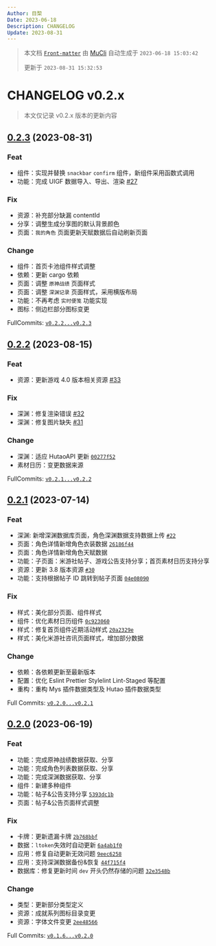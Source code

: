 ```yaml
---
Author: 目棃
Date: 2023-06-18
Description: CHANGELOG
Update: 2023-08-31
---
```


> 本文档 [`Front-matter`](https://github.com/BTMuli/Mucli#FrontMatter) 由 [MuCli](https://github.com/BTMuli/Mucli) 自动生成于 `2023-06-18 15:03:42 `
>
> 更新于 `2023-08-31 15:32:53`

# CHANGELOG v0.2.x

> 本文仅记录 v0.2.x 版本的更新内容

## [0.2.3](https://github.com/BTMuli/Tauri.Genshin/releases/v0.2.3) (2023-08-31)

### Feat

- 组件：实现并替换 `snackbar` `confirm` 组件，新组件采用函数式调用
- 功能：完成 UIGF 数据导入、导出、渲染 [#27](https://github.com/BTMuli/Tauri.Genshin/issues/27)

### Fix

- 资源：补充部分缺漏 contentId
- 分享：调整生成分享图的默认背景颜色
- 页面：`我的角色` 页面更新天赋数据后自动刷新页面

### Change

- 组件：首页卡池组件样式调整
- 依赖：更新 cargo 依赖
- 页面：调整 `原神战绩` 页面样式
- 页面：调整 `深渊记录` 页面样式，采用横版布局
- 功能：不再考虑 `实时便笺` 功能实现
- 图标：侧边栏部分图标变更

FullCommits: [`v0.2.2...v0.2.3`](https://github.com/BTMuli/Tauri.Genshin/compare/v0.2.2...v0.2.3)

## [0.2.2](https://github.com/BTMuli/Tauri.Genshin/releases/v0.2.2) (2023-08-15)

### Feat

- 资源：更新游戏 4.0 版本相关资源 [#33](https://github.com/BTMuli/Tauri.Genshin/issues/33)

### Fix

- 深渊：修复渲染错误 [#32](https://github.com/BTMuli/Tauri.Genshin/issues/32)
- 深渊：修复图片缺失 [#31](https://github.com/BTMuli/Tauri.Genshin/issues/31)

### Change

- 深渊：适应 HutaoAPI 更新 [`00277f52`](https://github.com/BTMuli/Tauri.Genshin/commit/00277f52)
- 素材日历：变更数据来源

FullCommits: [`v0.2.1...v0.2.2`](https://github.com/BTMuli/Tauri.Genshin/compare/v0.2.1...v0.2.2)

## [0.2.1](https://github.com/BTMuli/Tauri.Genshin/releases/v0.2.1) (2023-07-14)

### Feat

- 深渊: 新增深渊数据库页面，角色深渊数据支持数据上传 [`#22`](https://github.com/BTMuli/Tauri.Genshin/issues/22)
- 页面：角色详情新增角色衣装数据 [`26186f44`](https://github.com/BTMuli/Tauri.Genshin/commit/26186f44)
- 页面：角色详情新增角色天赋数据
- 功能：子页面：米游社帖子、游戏公告支持分享；首页素材日历支持分享
- 资源：更新 3.8 版本资源 [`#30`](https://github.com/BTMuli/Tauri.Genshin/issues/30)
- 功能：支持根据帖子 ID 跳转到帖子页面 [`04e08090`](https://github.com/BTMuli/Tauri.Genshin/commit/04e08090)

### Fix

- 样式：美化部分页面、组件样式
- 组件：优化素材日历组件 [`0c923060`](https://github.com/BTMuli/Tauri.Genshin/commit/0c923060)
- 样式：修复首页组件近期活动样式 [`20a2329e`](https://github.com/BTMuli/Tauri.Genshin/commit/20a2329e)
- 样式：美化米游社咨讯页面样式，增加部分数据

### Change

- 依赖：各依赖更新至最新版本
- 配置：优化 Eslint Prettier Stylelint Lint-Staged 等配置
- 重构：重构 Mys 插件数据类型及 Hutao 插件数据类型

Full Commits: [`v0.2.0...v0.2.1`](https://github.com/BTMuli/Tauri.Genshin/compare/v0.2.0...v0.2.1)

## [0.2.0](https://github.com/BTMuli/Tauri.Genshin/releases/v0.2.0) (2023-06-19)

### Feat

- 功能：完成原神战绩数据获取、分享
- 功能：完成角色列表数据获取、分享
- 功能：完成深渊数据获取、分享
- 组件：新建多种组件
- 功能：帖子&公告支持分享 [`5393dc1b`](https://github.com/BTMuli/Tauri.Genshin/commit/5393dc1b)
- 页面：帖子&公告页面样式调整

### Fix

- 卡牌：更新遗漏卡牌 [`2b768bbf`](https://github.com/BTMuli/Tauri.Genshin/commit/2b768bbf)
- 数据：`ltoken`失效时自动更新 [`6a4ab1f0`](https://github.com/BTMuli/Tauri.Genshin/commit/6a4ab1f0)
- 应用：修复自动更新无效问题 [`9eec6258`](https://github.com/BTMuli/Tauri.Genshin/commit/9eec6258)
- 应用：支持深渊数据备份&恢复 [`44f715f4`](https://github.com/BTMuli/Tauri.Genshin/commit/44f715f4)
- 数据库：修复更新时间 `dev` 开头仍然存储的问题 [`32e3548b`](https://github.com/BTMuli/Tauri.Genshin/commit/32e3548b)

### Change

- 类型：更新部分类型定义
- 资源：成就系列图标目录变更
- 资源：字体文件变更 [`2ee48566`](https://github.com/BTMuli/Tauri.Genshin/commit/2ee48566)

Full Commits: [`v0.1.6...v0.2.0`](https://github.com/BTMuli/Tauri.Genshin/compare/v0.1.6...v0.2.0)
